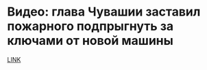 # Видео: глава Чувашии заставил пожарного подпрыгнуть за ключами от новой машины



[LINK](https://varlamov.ru/3763023.html)